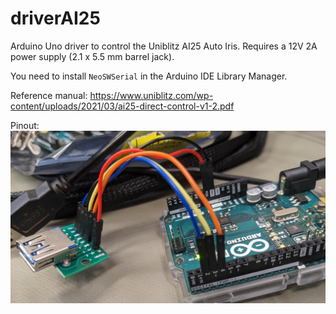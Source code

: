 # driverAI25

Arduino Uno driver to control the Uniblitz AI25 Auto Iris. Requires a 12V 2A power supply (2.1 x 5.5 mm barrel jack).

You need to install `NeoSWSerial` in the Arduino IDE Library Manager.

Reference manual: https://www.uniblitz.com/wp-content/uploads/2021/03/ai25-direct-control-v1-2.pdf

Pinout:
![driverAI25 pinout](driverAI25_pinout.jpg)
